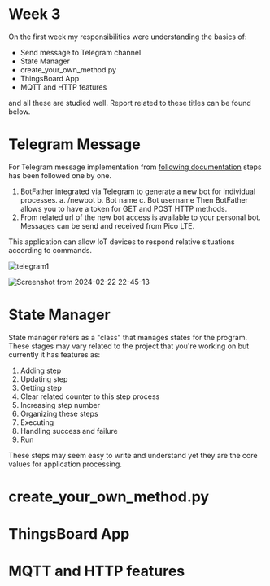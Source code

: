 # Week 3

On the first week my responsibilities were understanding the basics of:
- Send message to Telegram channel 
- State Manager
- create_your_own_method.py
- ThingsBoard App
- MQTT and HTTP features

and all these are studied well. Report related to these titles can be found below.


# Telegram Message
For Telegram message implementation from [following documentation](https://docs.sixfab.com/docs/pico-lte-http-request-to-web-server) steps has been followed one by one.

1. BotFather integrated via Telegram to generate a new bot for individual processes.
	a. /newbot
	b. Bot name
	c. Bot username 
	Then BotFather allows you to have a token for GET and POST HTTP methods.
2. From related url of the new bot access is available to your personal bot. Messages can be send and received from Pico LTE. 

This application can allow IoT devices to respond relative situations according to commands. 

![telegram1](https://github.com/mnyilmaz/Embedded-Linux/assets/68549106/c0b06b36-9d30-48d8-9462-88db514252cd)

![Screenshot from 2024-02-22 22-45-13](https://github.com/mnyilmaz/Embedded-Linux/assets/68549106/5054d2c1-0356-4b73-939b-6af9c4a5d96c)


# State Manager
State manager refers as a "class" that manages states for the program. These stages may vary related to the project that you're working on but currently it has features as:
1. Adding step
2. Updating step
3. Getting step
4. Clear related counter to this step process
5. Increasing step number
6. Organizing these steps
7. Executing
8. Handling success and failure
9. Run

These steps may seem easy to write and understand yet they are the core values for application processing. 

# create_your_own_method.py


# ThingsBoard App


# MQTT and HTTP features
 
